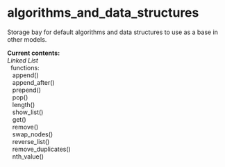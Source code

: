 # algorithms_and_data_structures
Storage bay for default algorithms and data structures to use as a base in other models.

<b>Current contents:</b><br>
<i>Linked List</i><br>
&nbsp; functions:<br>
&nbsp;&nbsp; append()<br>
&nbsp;&nbsp; append_after()<br>
&nbsp;&nbsp; prepend()<br>
&nbsp;&nbsp; pop()<br>
&nbsp;&nbsp; length()<br>
&nbsp;&nbsp; show_list()<br>
&nbsp;&nbsp; get()<br>
&nbsp;&nbsp; remove()<br>
&nbsp;&nbsp; swap_nodes()<br>
&nbsp;&nbsp; reverse_list()<br>
&nbsp;&nbsp; remove_duplicates()<br>
&nbsp;&nbsp; nth_value()<br>


